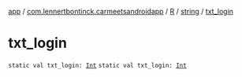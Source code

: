 [app](../../../index.md) / [com.lennertbontinck.carmeetsandroidapp](../../index.md) / [R](../index.md) / [string](index.md) / [txt_login](./txt_login.md)

# txt_login

`static val txt_login: `[`Int`](https://kotlinlang.org/api/latest/jvm/stdlib/kotlin/-int/index.html)
`static val txt_login: `[`Int`](https://kotlinlang.org/api/latest/jvm/stdlib/kotlin/-int/index.html)